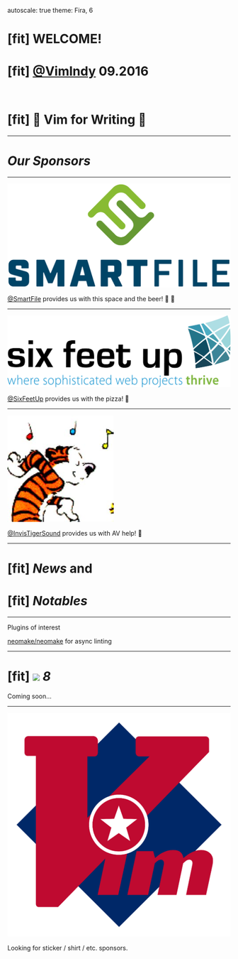 autoscale: true
theme: Fira, 6

# [fit] WELCOME!
# [fit] [@VimIndy][vimindy] 09.2016

<br>

# [fit] :book: Vim for Writing :book:

----

# *Our Sponsors*

----

![inline][smartfile_logo]

[@SmartFile][smartfile] provides us with this space and the beer! :office: :beers:

----

![inline][sixfeetup_logo]

[@SixFeetUp][sixfeetup] provides us with the pizza! :pizza:

----

![inline][its_logo]

[@InvisTigerSound][its] provides us with AV help! :movie_camera:

----

# [fit] *News* **and**
# [fit] *Notables*

----

Plugins of interest

[neomake/neomake](https://github.com/neomake/neomake) for async linting

----

# [fit] ![][vim_logo] *8*

Coming soon...

----

![inline](images/vimindy_logo.png)

Looking for sticker / shirt / etc. sponsors.

[//]: # ( Links                                                               )
[//]: # ( ------------------------------------------------------------------- )
[vimindy]: https://twitter.com/vimindy

[//]: # ( Sponsors                                                            )
[smartfile]: https://www.smartfile.com/
[smartfile_logo]: images/smartfile_logo.png
[sixfeetup]: https://www.sixfeetup.com/
[sixfeetup_logo]: images/sixfeetup_logo.png
[its]: https://twitter.com/invistigersound
[its_logo]: images/its_logo.jpg
[vim]: https://vim.org
[vim_logo]: images/vim_logo.png
[//]: # ( ------------------------------------------------------------------- )
